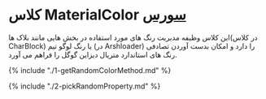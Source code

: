 <h1>
 کلاس MaterialColor
<a class="ext-link" href="module-classes_MaterialColor.html" >سورس</a>
</h1>
این کلاس وظیفه مدیریت رنگ های مورد استفاده در بخش هایی مانند بلاک ها(در کلاس CharBlock) یا رنگ لوگو تیم (در Arshloader) را دارد و امکان بدست آوردن تصادفی رنگ های استاندارد متریال دیزاین گوگل را فراهم می آورد.

{% include "./1-getRandomColorMethod.md" %}

{% include "./2-pickRandomProperty.md" %}
